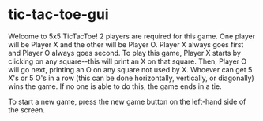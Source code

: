 # tic-tac-toe-gui

Welcome to 5x5 TicTacToe! 2 players are required for this game. One player will be Player X and the other will be Player O. Player X always goes first and Player O always goes second. To play this game, Player X starts by clicking on any square--this will print an X on that square. Then, Player O will go next, printing an O on any square not used by X. Whoever can get 5 X's or 5 O's in a row (this can be done horizontally, vertically, or diagonally) wins the game. If no one is able to do this, the game ends in a tie.

To start a new game, press the new game button on the left-hand side of the screen.
